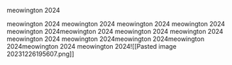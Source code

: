 meowington 2024

meowington 2024
meowington 2024
meowington 2024
meowington 2024
meowington 2024meowington 2024
meowington 2024
meowington 2024
meowington 2024
meowington 2024meowington 2024meowington 2024meowington 2024
meowington 2024![[Pasted image 20231226195607.png]]
